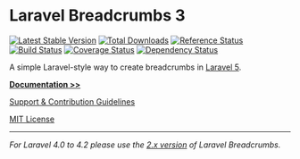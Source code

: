 # Laravel Breadcrumbs 3
[![Latest Stable Version](https://poser.pugx.org/davejamesmiller/laravel-breadcrumbs/v/stable.png)](https://packagist.org/packages/davejamesmiller/laravel-breadcrumbs)
[![Total Downloads](https://img.shields.io/packagist/dt/davejamesmiller/laravel-breadcrumbs.svg?style=flat)](https://packagist.org/packages/davejamesmiller/laravel-breadcrumbs)
[![Reference Status](https://www.versioneye.com/php/davejamesmiller:laravel-breadcrumbs/reference_badge.svg?style=flat)](https://www.versioneye.com/php/davejamesmiller:laravel-breadcrumbs/references)<br>
[![Build Status](https://img.shields.io/travis/davejamesmiller/laravel-breadcrumbs/master.svg?style=flat)](https://travis-ci.org/davejamesmiller/laravel-breadcrumbs)
[![Coverage Status](https://img.shields.io/coveralls/davejamesmiller/laravel-breadcrumbs.png)](https://coveralls.io/r/davejamesmiller/laravel-breadcrumbs)
[![Dependency Status](https://www.versioneye.com/php/davejamesmiller:laravel-breadcrumbs/badge.svg)](https://www.versioneye.com/php/davejamesmiller:laravel-breadcrumbs)

A simple Laravel-style way to create breadcrumbs in [Laravel 5](http://laravel.com/).

**[Documentation >>](http://laravel-breadcrumbs.davejamesmiller.com/)**

[Support & Contribution Guidelines](CONTRIBUTING.rst)

[MIT License](docs/license.rst)

--------------------------------------------------------------------------------

*For Laravel 4.0 to 4.2 please use the [2.x version](https://github.com/davejamesmiller/laravel-breadcrumbs/tree/2.x) of Laravel Breadcrumbs.*
